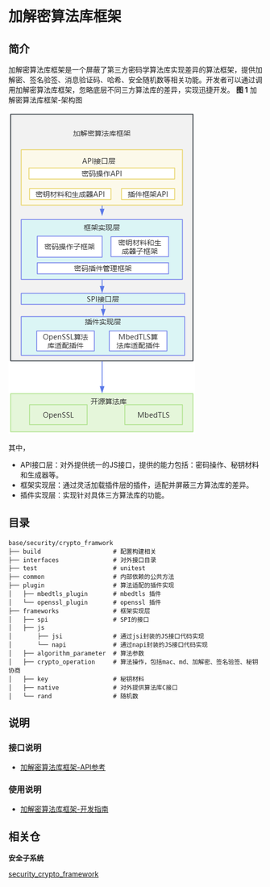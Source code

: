 # 加解密算法库框架

## 简介
加解密算法库框架是一个屏蔽了第三方密码学算法库实现差异的算法框架，提供加解密、签名验签、消息验证码、哈希、安全随机数等相关功能。开发者可以通过调用加解密算法库框架，忽略底层不同三方算法库的差异，实现迅捷开发。
**图 1**  加解密算法库框架-架构图


![](figures/zh-cn_crypto_framework_architecture.png)

其中，

-   API接口层：对外提供统一的JS接口，提供的能力包括：密码操作、秘钥材料和生成器等。
-   框架实现层：通过灵活加载插件层的插件，适配并屏蔽三方算法库的差异。
-   插件实现层：实现针对具体三方算法库的功能。

## 目录
```
base/security/crypto_framwork
├── build                    # 配置构建相关
├── interfaces               # 对外接口目录
├── test                     # unitest
├── common                   # 内部依赖的公共方法
├── plugin                   # 算法适配的插件实现
│   ├── mbedtls_plugin       # mbedtls 插件
│   └── openssl_plugin       # openssl 插件
├── frameworks               # 框架实现层
│   ├── spi                  # SPI的接口
│   ├── js
│       ├── jsi              # 通过jsi封装的JS接口代码实现
│       └── napi             # 通过napi封装的JS接口代码实现
│   ├── algorithm_parameter  # 算法参数
│   ├── crypto_operation     # 算法操作，包括mac、md、加解密、签名验签、秘钥协商
│   ├── key                  # 秘钥材料
│   ├── native               # 对外提供算法库C接口
│   └── rand                 # 随机数
```

## 说明

### 接口说明
- [加解密算法库框架-API参考](https://gitee.com/openharmony/docs/blob/master/zh-cn/application-dev/reference/apis-crypto-architecture-kit/js-apis-cryptoFramework.md)


### 使用说明
- [加解密算法库框架-开发指南](https://gitee.com/openharmony/docs/blob/master/zh-cn/application-dev/security/CryptoArchitectureKit/Readme-CN.md)


## 相关仓

**安全子系统**

[security\_crypto\_framework](https://gitee.com/openharmony/security_crypto_framework)